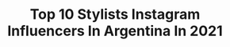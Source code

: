 ---
title: Top 10 Stylists Instagram Influencers In Argentina In 2021
description: >-
  Find top stylists Instagram influencers in Argentina in 2021. Most popular hashtags: #style #makeup #look.
platform: Instagram
hits: 42
text_top: See the best Instagram influencers on inBeat.
text_bottom: Our platform holds 42 Instagram influencers like this in Argentina for you to contact.
profiles:
  - username: "bassixs"
    fullname: >-
      Sol Bassi 🌴⛸
    bio: >-
      Mi nombre es Sol 🤍 Founder @murdastudio @murda.cosmetics @murda.store Content Creator Fashion Stylist Lash & brow artist
    location: "Argentina"
    followers: 18464
    engagement: 930
    commentsToLikes: 0.106879
    id: ck0w60o6a6cjo0i19f37yev4s
    verified: false
    hashtags: "#airbarrage, #jordangirl, #sneakerhead, #jordan1"
  - username: "abrilcassella"
    fullname: >-
      Abril
    bio: >-
      agency @multitalentoficial 🇦🇷 fashion stylist buenos aires | arg
    location: "Argentina"
    followers: 11577
    engagement: 918
    commentsToLikes: 0.125426
    id: ck5zwxx7d6yy90i14xvdhcwd4
    verified: false
    hashtags: ""
  - username: "karolinesmode"
    fullname: >-
      Carolina Berro Madero
    bio: >-
      Fashion Stylist 🏹 Karolinesmode@gmail.com
    location: "Argentina"
    followers: 92177
    engagement: 402
    commentsToLikes: 0.233231
    id: ck6ti9kmg0aqj0j710ytmk41b
    verified: false
    hashtags: "#look, #ootd, #homedecor, #interiordesign"
  - username: "albertafashioninsta"
    fullname: >-
      Alberta fashion insta
    bio: >-
      Stylist + Conductora Estilos & tendencias TV +diseñadora +CEO Alberta Models -Estoy en 3 de Febrero 333 Pergamino
    location: "Argentina"
    followers: 63563
    engagement: 220
    commentsToLikes: 0.340821
    id: ck8t0iz3xs7wf0j780i2p99ha
    verified: false
    hashtags: "#albertafashioninsta, #sneakers, #sorteo, #streetstyle"
  - username: "theblueyedgal"
    fullname: >-
      Agustina Torti
    bio: >-
      A girl with chameleon like style who poses for a living 📷 Freelance Model + Content creator + Stylist 🇦🇷 Buenos Aires ✉️ theblueyedgalblog@gmail.com
    location: "Argentina"
    followers: 10477
    engagement: 815
    commentsToLikes: 0.082984
    id: ck5cckwf0hjto0i11m3uzh2ii
    verified: false
    hashtags: "#neutralstyle, #vintagestyle, #outfitdujour, #theparisguru"
  - username: "maruvenancio"
    fullname: >-
      Marina Venancio
    bio: >-
      Make up Artist - Fashion Stylist.
    location: "Argentina"
    followers: 90699
    engagement: 208
    commentsToLikes: 0.029438
    id: ck0vuvllmmd4w0i194bj1bxac
    verified: false
    hashtags: "#dior, #style, #styling, #makeup"
  - username: "sofianro"
    fullname: >-
      SOFIA ANRÓ 🏳️‍🌈
    bio: >-
      #loveislove 🏳️‍🌈 Model Fashion stylist Make up artist @maccosmeticsarg anrosofia@gmail.com
    location: "Argentina"
    followers: 91043
    engagement: 468
    commentsToLikes: 0.013808
    id: ck5znf7qfociu0i14dual3ny9
    verified: false
    hashtags: "#ad, #ckeveryone, #tb, #ckone"
  - username: "mr.yeezuscool"
    fullname: >-
      Miguel Ángel
    bio: >-
      ◼️CREATIVE DESIGNER ◼️CLOTHING MAKER ◼️VESTUARISTA&STYLIST Creative director ofmy own life🔛 CEO📥
    location: "Argentina"
    followers: 25888
    engagement: 757
    commentsToLikes: 0.035812
    id: ck0tysqcanvyc0i1981c55w7g
    verified: false
    hashtags: ""
  - username: "rpsi.queen"
    fullname: >-
      👑•P•S•I•C•O•👑
    bio: >-
      ☆DRAG☆MUA☆HAIRDRESSER☆WIG-STYLIST☆ #GETTHELOOK
    location: "Argentina"
    followers: 5686
    engagement: 536
    commentsToLikes: 0.064781
    id: ck5c9bgcwb4u40i1118f1pfo4
    verified: false
    hashtags: "#pedroalmodovar, #taconeslejanos, #santelmo, #dragqueen"
  - username: "merybernardioficial"
    fullname: >-
      Mery Bernardi
    bio: >-
      Cocinera en constante aprendizaje • Food Stylist Snowboarder • Playera • Amante de la vida • En búsqueda del equilibrio entre el cuerpo, mente y alma
    location: "Argentina"
    followers: 21783
    engagement: 109
    commentsToLikes: 0.051336
    id: ckap5sartcyan0i78sf9qod63
    verified: false
    hashtags: "#naturalhealing, #sourdoughpizza, #masamadresaleosale, #pizzaconalcachofa"
---